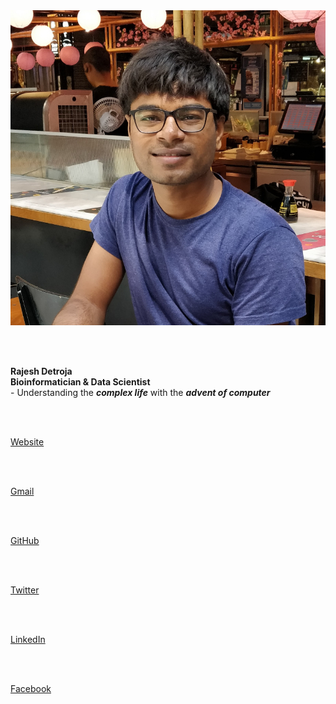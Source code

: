 <!-- bio-photo-->
<div class="bio-photo">
    <img class="bio" src="images/bio/Rajesh_Detroja.jpg">
</div>

<br></br>

<!-- bio-name-->
<div class="bio-name">
    <b>Rajesh Detroja</b>
</div>
<!-- bio-sub_name-->
<div class="bio-sub_name">
    <b>Bioinformatician & Data Scientist</b>
</div>
<!-- bio-qt_name-->
<div class="bio-qt_name">
    - Understanding the <b><i>complex life</i></b> with the <b><i>advent of computer</i></b>
</div>

<br></br>

<!-- bio-info-->
<div class="bio-info">
    <i class="fa fa-link" aria-hidden="true"></i>
    <a href="https://rajesh-detroja.github.io/home/">Website</a>
</div>

<br></br>

<!-- bio-info-->
<div class="bio-info">
    <i class="fa fa-envelope-o" aria-hidden="true"></i>
    <a href="mailto:rajesh.detroja.93@gmail.com">Gmail</a>
</div>

<br></br>

<!-- bio-info-->
<div class="bio-info">
    <i class="fa fa-github" aria-hidden="true"></i>
    <a href="https://github.com/Rajesh-Detroja">GitHub</a>
</div>

<br></br>

<!-- bio-info-->
<div class="bio-info">
    <i class="fa fa-twitter" aria-hidden="true"></i>
    <a href="https://twitter.com/rajeshdetroja">Twitter</a>
</div>

<br></br>

<!-- bio-info-->
<div class="bio-info">
    <i class="fa fa-linkedin" aria-hidden="true"></i>
    <a href="https://www.linkedin.com/in/rajesh-detroja/">LinkedIn</a>
</div>

<br></br>

<!-- bio-info-->
<div class="bio-info">
    <i class="fa fa-facebook" aria-hidden="true"></i>
    <a href="https://www.facebook.com/profile.php?id=100014545279479">Facebook</a>
</div>

<!-- globe -->
<div class="globe">
    <script type="text/javascript" src="//rf.revolvermaps.com/0/0/8.js?i=54isk5hfzcz&amp;m=0&amp;c=ff0000&amp;cr1=ffffff&amp;f=arial&amp;l=33" async="async"></script>
</div>

<br>
<br>
